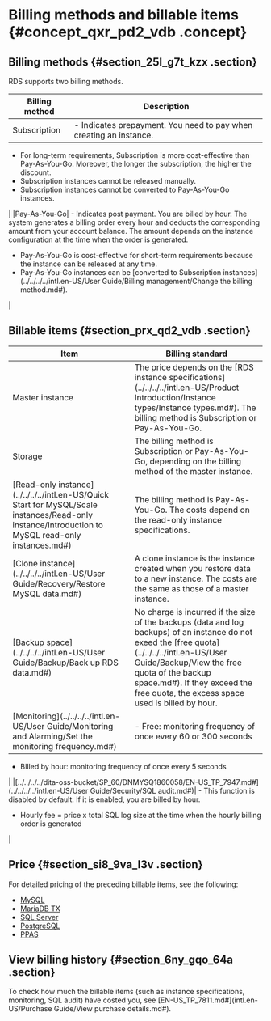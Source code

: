 # Billing methods and billable items {#concept_qxr_pd2_vdb .concept}

## Billing methods {#section_25l_g7t_kzx .section}

RDS supports two billing methods.

|Billing method|Description|
|--------------|-----------|
|Subscription| -   Indicates prepayment. You need to pay when creating an instance.
-   For long-term requirements, Subscription is more cost-effective than Pay-As-You-Go. Moreover, the longer the subscription, the higher the discount.
-   Subscription instances cannot be released manually.
-   Subscription instances cannot be converted to Pay-As-You-Go instances.

 |
|Pay-As-You-Go| -   Indicates post payment. You are billed by hour. The system generates a billing order every hour and deducts the corresponding amount from your account balance. The amount depends on the instance configuration at the time when the order is generated.
-   Pay-As-You-Go is cost-effective for short-term requirements because the instance can be released at any time.
-   Pay-As-You-Go instances can be [converted to Subscription instances](../../../../intl.en-US/User Guide/Billing management/Change the billing method.md#).

 |

## Billable items {#section_prx_qd2_vdb .section}

|Item|Billing standard|
|----|----------------|
|Master instance|The price depends on the [RDS instance specifications](../../../../intl.en-US/Product Introduction/Instance types/Instance types.md#). The billing method is Subscription or Pay-As-You-Go.|
|Storage|The billing method is Subscription or Pay-As-You-Go, depending on the billing method of the master instance.|
|[Read-only instance](../../../../intl.en-US/Quick Start for MySQL/Scale instances/Read-only instance/Introduction to MySQL read-only instances.md#)|The billing method is Pay-As-You-Go. The costs depend on the read-only instance specifications.|
|[Clone instance](../../../../intl.en-US/User Guide/Recovery/Restore MySQL data.md#)|A clone instance is the instance created when you restore data to a new instance. The costs are the same as those of a master instance.|
|[Backup space](../../../../intl.en-US/User Guide/Backup/Back up RDS data.md#)|No charge is incurred if the size of the backups \(data and log backups\) of an instance do not exeed the [free quota](../../../../intl.en-US/User Guide/Backup/View the free quota of the backup space.md#). If they exceed the free quota, the excess space used is billed by hour.|
|[Monitoring](../../../../intl.en-US/User Guide/Monitoring and Alarming/Set the monitoring frequency.md#)| -   Free: monitoring frequency of once every 60 or 300 seconds
-   BIlled by hour: monitoring frequency of once every 5 seconds

 |
|[../../../../dita-oss-bucket/SP\_60/DNMYSQ1860058/EN-US\_TP\_7947.md\#](../../../../intl.en-US/User Guide/Security/SQL audit.md#)| -   This function is disabled by default. If it is enabled, you are billed by hour.
-   Hourly fee = price x total SQL log size at the time when the hourly billing order is generated

 |

## Price {#section_si8_9va_l3v .section}

For detailed pricing of the preceding billable items, see the following:

-   [MySQL](https://www.alibabacloud.com/product/apsaradb-for-rds-mysql/pricing)
-   [MariaDB TX](https://www.alibabacloud.com/product/apsaradb-for-rds-mariadb/pricing)
-   [SQL Server](https://www.alibabacloud.com/product/apsaradb-for-rds-sql-server/pricing)
-   [PostgreSQL](https://www.alibabacloud.com/product/apsaradb-for-rds-postgresql/pricing)
-   [PPAS](https://www.alibabacloud.com/product/apsaradb-for-rds-ppas)

## View billing history {#section_6ny_gqo_64a .section}

To check how much the billable items \(such as instance specifications, monitoring, SQL audit\) have costed you, see [EN-US\_TP\_7811.md\#](intl.en-US/Purchase Guide/View purchase details.md#).

